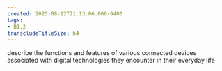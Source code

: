 ```yaml
---
created: 2025-08-12T21:13:06.000-0400
tags:
- B1.2
transcludeTitleSize: h4
---
```


describe the functions and features of various connected devices associated with digital technologies they encounter in their everyday life